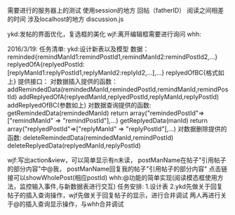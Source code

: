 需要进行的服务器上的测试
    使用session的地方
        回帖（fatherID）
        阅读之间相差的时间
    涉及localhost的地方
        discussion.js


ykd:发帖的界面优化，复选框的美化
wjf:离开编辑框需要进行询问
whh:


2016/3/19:
任务清单:
ykd:设计新表以及模型
    数据：  reminded{remindManId1:remindPostId1,remindManId2:remindPostId2,...}
            replyedOfA{replyedPostId:[replyManId1:replyPostId1,replyManId2:replyId2,...],...}
            replyedOfBC{格式如上}
    提供接口：
        对数据插入提供的函数：addRemindedData(remindedManId,remindedPostId,remindManId,remindPostId)
                              addReplyedOfA(replyedManId,replyedPostId,replyManId,replyPostId)
                              addReplyedOfBC(参数如上)
        对数据查询提供的函数: getRemindedData(remindedManId) return array("remindedPostId"=>["remindManId" => "remindPostId"],...)
                              getReplyedData(manId) return array("replyedPostId"=>["replyManId" => "replyPostId"],...)
        对数据删除提供的函数: deleteRemindedData(remindedManId,remindPostId)
                              deleteReplyedData(replyedManId,replyPostId)

wjf:写出action&view，可以简单显示有n未读，
                    postManName在帖子"引用帖子的部分内容"中@我，
                    postManName回复我的帖子"引用帖子的部分内容"
        点击链接可以showWholePost(相应postId)
whh:@功能的简单实现(阅读模态框使用方法，监控输入事件,与新数据表进行交互)
任务安排:
1.设计表
2.ykd先做关于回复帖子的插入查询操作，wjf先做关于回复帖子的显示，进行合并调试
  两人再进行关于@的插入查询显示操作，与whh合并调试